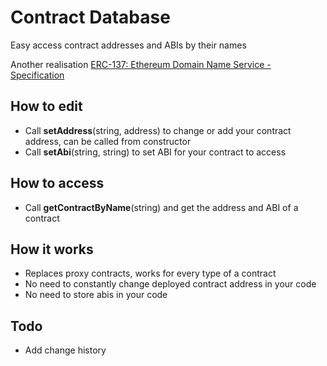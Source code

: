 

# Contract Database
Easy access contract addresses and ABIs by their names 

Another realisation [ERC-137: Ethereum Domain Name Service - Specification](https://eips.ethereum.org/EIPS/eip-137)

## How to edit
 - Call **setAddress**(string, address) to change or add your contract address, can be called from constructor 
 - Call **setAbi**(string, string) to set ABI for your contract to access

## How to access 
- Call **getContractByName**(string) and get the address and ABI of a contract 

## How it works
 - Replaces proxy contracts, works for every type of a contract
 - No need to constantly change deployed contract address in your code
 - No need to store abis in your code

## Todo
 - Add change history

